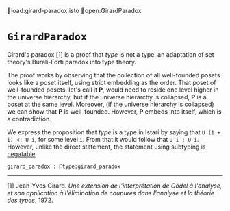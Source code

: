 load:girard-paradox.isto
open:GirardParadox
# `GirardParadox`

Girard's paradox [1] is a proof that *type* is not a type, an
adaptation of set theory's Burali-Forti paradox into type theory.

The proof works by observing that the collection of all well-founded
posets looks like a poset itself, using strict embedding as the order.
That poset of well-founded posets, let's call it **P**, would need to
reside one level higher in the universe hierarchy, but if the universe
hierarchy is collapsed, **P** is a poset at the same level.  Moreover,
(if the universe hierarchy is collapsed) we can show that **P** is
well-founded.  However, **P** embeds into itself, which is a
contradiction.

We express the proposition that *type* is a type in Istari by saying
that `U (1 + i) <: U i`, for some level `i`.  From that it would
follow that `U i : U i`.  However, unlike the direct statement, the
statement using subtyping is
[negatable](../type-theory.html#negatability).

    girard_paradox : type:girard_paradox

---

[1] Jean-Yves Girard.  *Une extension de l'interpr&eacute;tation de
G&ouml;del &agrave; l'analyse, et son application &agrave;
l'&eacute;limination de coupures dans l'analyse et la th&eacute;orie
des types*, 1972.

